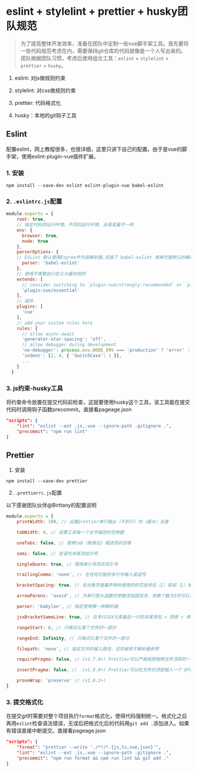 # eslint + stylelint + prettier + husky团队规范

> 为了提高整体开发效率，准备在团队中定制一些vue脚手架工具。首先要将一些代码规范考虑在内，需要保持git仓库的代码就像是一个人写出来的。团队根据团队习惯，考虑后使用组合工具：`eslint` + `stylelint` + `prettier` + `husky`。

1. eslint: 对js做规则约束

1. stylelint: 对css做规则约束

1. prettier: 代码格式化

1. husky：本地的git钩子工具

## Eslint

配置eslint，网上教程很多，也很详细，这里只讲下自己的配置。由于是vue的脚手架，使用eslint-plugin-vue插件扩展。

### 1. 安装

``` shell
npm install --save-dev eslint eslint-plugin-vue babel-eslint
```

### 2. `.eslintrc.js`配置

``` js
module.exports = {
    root: true,
    // 指定代码的运行环境。不同的运行环境，全局变量不一样
    env: {
      browser: true,
      node: true
    },
    parserOptions: {
    // ESLint 默认使用Espree作为其解析器,安装了 babel-eslint 用来代替默认的解析器
      parser: 'babel-eslint'
    },
    // 使得不需要自行定义大量的规则
    extends: [
      // consider switching to `plugin:vue/strongly-recommended` or `plugin:vue/recommended` for stricter rules.
      'plugin:vue/essential'
    ],
    // 插件
    plugins: [
      'vue'
    ],
    // add your custom rules here
    rules: {
      // allow async-await
      'generator-star-spacing': 'off',
      // allow debugger during development
      'no-debugger': process.env.NODE_ENV === 'production' ? 'error' : 'off',
      'indent': [2, 4, { 'SwitchCase': 1 }],
      ...
    }
  }
```

### 3. js约束-husky工具

将约束命令放置在提交代码前检查，这就要使用husky这个工具，该工具能在提交代码时调用钩子函数precommit。直接看pageage.json


``` json
"scripts": {
    "lint": "eslint --ext .js,.vue --ignore-path .gitignore .",
    "precommit": "npm run lint"
}
```

## Prettier

1. 安装

``` shell
npm install --save-dev prettier
```

2. `.prettierrc.js`配置

以下感谢团队伙伴@Birttany的配置说明

``` js
module.exports = {
    printWidth: 100, // 设置prettier单行输出（不折行）的（最大）长度

    tabWidth: 4, // 设置工具每一个水平缩进的空格数

    useTabs: false, // 使用tab（制表位）缩进而非空格

    semi: false, // 在语句末尾添加分号

    singleQuote: true, // 使用单引号而非双引号

    trailingComma: 'none', // 在任何可能的多行中输入尾逗号

    bracketSpacing: true, // 在对象字面量声明所使用的的花括号后（{）和前（}）输出空格

    arrowParens: 'avoid', // 为单行箭头函数的参数添加圆括号，参数个数为1时可以省略圆括号

    parser: 'babylon', // 指定使用哪一种解析器

    jsxBracketSameLine: true, // 在多行JSX元素最后一行的末尾添加 > 而使 > 单独一行（不适用于自闭和元素）

    rangeStart: 0, // 只格式化某个文件的一部分

    rangeEnd: Infinity, // 只格式化某个文件的一部分

    filepath: 'none', // 指定文件的输入路径，这将被用于解析器参照

    requirePragma: false, // (v1.7.0+) Prettier可以严格按照按照文件顶部的一些特殊的注释格式化代码，这些注释称为“require pragma”(必须杂注)

    insertPragma: false, //  (v1.8.0+) Prettier可以在文件的顶部插入一个 @format的特殊注释，以表明改文件已经被Prettier格式化过了。

    proseWrap: 'preserve' // (v1.8.2+)
}
```

### 3. 提交格式化

在提交git时需要对整个项目执行`format`格式化，使得代码强制统一。格式化之后再用`eslint`检查语法错误，无误后把格式化后的代码用`git add .`添加进入。如果有错误直接中断提交。直接看pageage.json


``` json
"scripts": {
    "format": "prettier --write './**/*.{js,ts,vue,json}'",
    "lint": "eslint --ext .js,.vue --ignore-path .gitignore .",
    "precommit": "npm run format && npm run lint && git add ."
}
```
